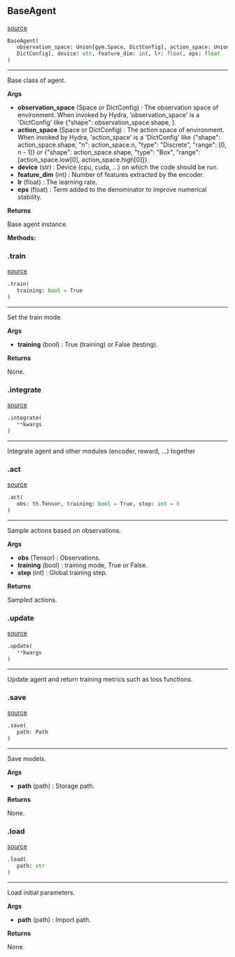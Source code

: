#


## BaseAgent
[source](https://github.com/RLE-Foundation/Hsuanwu/blob/main/hsuanwu/xploit/agent/base.py/#L10)
```python 
BaseAgent(
   observation_space: Union[gym.Space, DictConfig], action_space: Union[gym.Space,
   DictConfig], device: str, feature_dim: int, lr: float, eps: float
)
```


---
Base class of agent.


**Args**

* **observation_space** (Space or DictConfig) : The observation space of environment. When invoked by Hydra,
    'observation_space' is a 'DictConfig' like {"shape": observation_space.shape, }.
* **action_space** (Space or DictConfig) : The action space of environment. When invoked by Hydra,
    'action_space' is a 'DictConfig' like
    {"shape": action_space.shape, "n": action_space.n, "type": "Discrete", "range": [0, n - 1]} or
    {"shape": action_space.shape, "type": "Box", "range": [action_space.low[0], action_space.high[0]]}.
* **device** (str) : Device (cpu, cuda, ...) on which the code should be run.
* **feature_dim** (int) : Number of features extracted by the encoder.
* **lr** (float) : The learning rate.
* **eps** (float) : Term added to the denominator to improve numerical stability.


**Returns**

Base agent instance.


**Methods:**


### .train
[source](https://github.com/RLE-Foundation/Hsuanwu/blob/main/hsuanwu/xploit/agent/base.py/#L82)
```python
.train(
   training: bool = True
)
```

---
Set the train mode.


**Args**

* **training** (bool) : True (training) or False (testing).


**Returns**

None.

### .integrate
[source](https://github.com/RLE-Foundation/Hsuanwu/blob/main/hsuanwu/xploit/agent/base.py/#L94)
```python
.integrate(
   **kwargs
)
```

---
Integrate agent and other modules (encoder, reward, ...) together

### .act
[source](https://github.com/RLE-Foundation/Hsuanwu/blob/main/hsuanwu/xploit/agent/base.py/#L98)
```python
.act(
   obs: th.Tensor, training: bool = True, step: int = 0
)
```

---
Sample actions based on observations.


**Args**

* **obs** (Tensor) : Observations.
* **training** (bool) : training mode, True or False.
* **step** (int) : Global training step.


**Returns**

Sampled actions.

### .update
[source](https://github.com/RLE-Foundation/Hsuanwu/blob/main/hsuanwu/xploit/agent/base.py/#L111)
```python
.update(
   **kwargs
)
```

---
Update agent and return training metrics such as loss functions.

### .save
[source](https://github.com/RLE-Foundation/Hsuanwu/blob/main/hsuanwu/xploit/agent/base.py/#L115)
```python
.save(
   path: Path
)
```

---
Save models.


**Args**

* **path** (path) : Storage path.


**Returns**

None.

### .load
[source](https://github.com/RLE-Foundation/Hsuanwu/blob/main/hsuanwu/xploit/agent/base.py/#L126)
```python
.load(
   path: str
)
```

---
Load initial parameters.


**Args**

* **path** (path) : Import path.


**Returns**

None.
